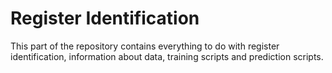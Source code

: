 # Register Identification

This part of the repository contains everything to do with register identification, information about data, training scripts and prediction scripts.